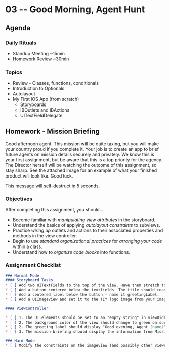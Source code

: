 # 03 -- Good Morning, Agent Hunt

## Agenda

### Daily Rituals

* Standup Meeting ~15min
* Homework Review ~30min

### Topics
* Review - Classes, functions, conditionals
* Introduction to Optionals
* Autolayout
* My First iOS App (from scratch)
	* Storyboards
	* IBOutlets and IBActions
	* UITextFieldDelegate

## Homework - Mission Briefing

Good afternoon agent. This mission will be quite taxing, but you will make your country proud if you complete it. Your job is to create an app to brief future agents on mission details securely and privately. We know this is your first assignment, but be aware that this is a top priority for the agency. The Director herself will be watching the outcome of this assignment, so stay sharp.
See the attached image for an example of what your finished product  will look like. Good luck.

This message will self-destruct in 5 seconds.

### Objectives

After completing this assignment, you should…

* Become familiar with *manipulating view attributes* in the storyboard.
* Understand the basics of applying *autolayout constraints* to subviews.
* Practice _wiring up_ outlets and actions to their associated properties and methods in the view controller.
* Begin to use *standard organizational practices* for *arranging your code* within a class.
* Understand how to *organize code blocks* into functions.

### Assignment Checklist
```markdown
### Normal Mode
#### Storyboard Tasks
* [ ] Add two UITextFields to the top of the view. Have them stretch to 80% of their superview's width.
* [ ] Add a button centered below the textfields. The title should read "Authenticate".
* [ ] Add a centered label below the button - name it greetingLabel.
* [ ] Add a UIImageView and set it to the TIY logo image from your image assets. It should be centered with the rest of the elements.

#### ViewController

* [ ] 1. The UI elements should be set to an "empty string" in viewDidLoad of the ViewController class.
* [ ] 2. The background color of the view should change to green on successful authentication of the agent.![]()
* [ ] 2. The greeting label should display "Good evening, Agent [name]", where the agent's last name is pulled from the textfield.
* [ ] 3. The mission briefing should display the information from MissionBriefing.txt (copy-paste, you don't have to read from the file). It also contains a placeholder for the agent's last name.

### Hard Mode
* [ ] Modify the constraints on the imageview (and possibly other views) to cause the logo to shrink when switching to landscape orientation (the current constraints cause it to float off the bottom of the viewable screen). 
```
